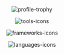 <p align="center">
    <img src="https://github-profile-trophy.vercel.app/?username=nueapop&theme=juicyfresh&margin-w=15&no-bg=true&no-frame=true" alt="profile-trophy"/>
</p>

<p align="center">
    <img src="https://skillicons.dev/icons?i=gcp,aws,git,docker,vite,firebase,mysql,postgres,mongo,figma,simulator" alt="tools-icons"/>
</p>

<p align="center">
    <img src="https://skillicons.dev/icons?i=angular,react,fastapi,tailwind,jest,vitest,spring,anaconda,pytorch" alt="frameworks-icons"/>
</p>

<p align="center">
    <img src="https://skillicons.dev/icons?i=python,javascript,ts,html,css,php,java" alt="languages-icons"/>
</p>